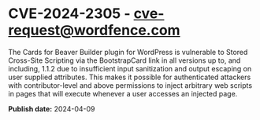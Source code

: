 # CVE-2024-2305 - cve-request@wordfence.com

The Cards for Beaver Builder plugin for WordPress is vulnerable to Stored Cross-Site Scripting via the BootstrapCard link  in all versions up to, and including, 1.1.2 due to insufficient input sanitization and output escaping on user supplied attributes. This makes it possible for authenticated attackers with contributor-level and above permissions to inject arbitrary web scripts in pages that will execute whenever a user accesses an injected page.

**Publish date:** 2024-04-09
